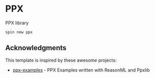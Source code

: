# PPX

PPX library

```bash
spin new ppx
```

## Acknowledgments

This template is inspired by these awesome projects:

- [ppx-examples](https://github.com/ttinythings/ppx-examples/) - PPX Examples written with ReasonML and Ppxlib

